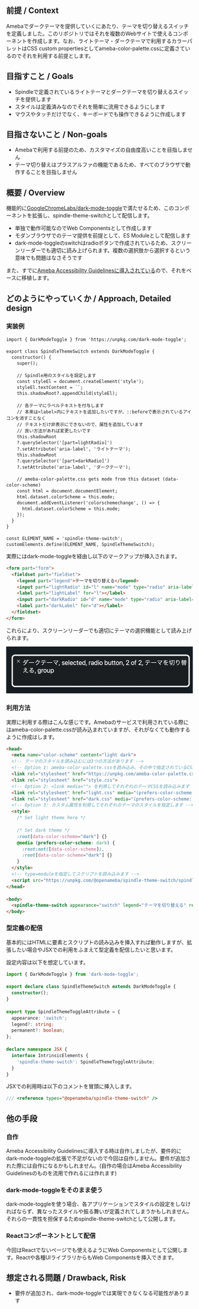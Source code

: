 ## 前提 / Context

Amebaでダークテーマを提供していくにあたり、テーマを切り替えるスイッチを定義しました。このリポジトリではそれを複数のWebサイトで使えるコンポーネントを作成します。なお、ライトテーマ・ダークテーマで利用するカラーパレットはCSS custom propertiesとしてameba-color-palette.cssに定義さているのでそれを利用する前提とします。

## 目指すこと / Goals

- Spindleで定義されているライトテーマとダークテーマを切り替えるスイッチを提供します
- スタイルは定義済みなのでそれを簡単に流用できるようにします
- マウスやタッチだけでなく、キーボードでも操作できるように作成します

## 目指さないこと / Non-goals

- Amebaで利用する前提のため、カスタマイズの自由度高いことを目指しません
- テーマ切り替えはプラスアルファの機能であるため、すべてのブラウザで動作することを目指しません

## 概要 / Overview

機能的に[GoogleChromeLabs/dark-mode-toggle](https://github.com/GoogleChromeLabs/dark-mode-toggle)で満たせるため、このコンポーネントを拡張し、spindle-theme-switchとして配信します。

- 単独で動作可能なのでWeb Componentsとして作成します
- モダンブラウザでのテーマ提供を前提として、ES Moduleとして配信します
- dark-mode-toggleのswitchはradioボタンで作成されているため、スクリーンリーダーでも適切に読み上げられます。複数の選択肢から選択するという意味でも問題はなさそうです

また、すでに[Ameba Accessibility Guidelinesに導入されている](https://github.com/openameba/a11y-guidelines/pull/223)ので、それをベースに移植します。

## どのようにやっていくか / Approach, Detailed design

### 実装例

```tsx
import { DarkModeToggle } from 'https://unpkg.com/dark-mode-toggle';

export class SpindleThemeSwitch extends DarkModeToggle {
  constructor() {
    super();

    // Spindle用のスタイルを設定します
    const styleEl = document.createElement('style');
    styleEl.textContent = ``;
    this.shadowRoot?.appendChild(styleEl);

    // 各テーマにラベルテキストを付与します
    // 本来は<label>内にテキストを追加したいですが、::beforeで表示されているアイコンを消すことなく
    // テキストだけ非表示にできないので、属性を追加しています
    // 良い方法があれば変更したいです
    this.shadowRoot
    ?.querySelector('[part=lightRadio]')
    ?.setAttribute('aria-label', 'ライトテーマ');
    this.shadowRoot
    ?.querySelector('[part=darkRadio]')
    ?.setAttribute('aria-label', 'ダークテーマ');

    // ameba-color-palette.css gets mode from this dataset (data-color-scheme)
    const html = document.documentElement;
    html.dataset.colorScheme = this.mode;
    document.addEventListener('colorschemechange', () => {
      html.dataset.colorScheme = this.mode;
    });
  }
}

const ELEMENT_NAME = 'spindle-theme-switch';
customElements.define(ELEMENT_NAME, SpindleThemeSwitch);
```

実際にはdark-mode-toggleを経由し以下のマークアップが挿入されます。

```html
<form part="form">
  <fieldset part="fieldset">
    <legend part="legend">テーマを切り替える</legend>
    <input part="lightRadio" id="l" name="mode" type="radio" aria-label="ライトテーマ">
    <label part="lightLabel" for="l"></label>
    <input part="darkRadio" id="d" name="mode" type="radio" aria-label="ダークテーマ">
    <label part="darkLabel" for="d"></label>
  </fieldset>
</form>
```

これらにより、スクリーンリーダーでも適切にテーマの選択機能として読み上げられます。

![Voice Overでspindle-theme-switchを読み上げた例。以下のように読み上げられる。ダークテーマ, selected, radio button, 2 of 2, テーマを切り替える, group](./voice-over.png)

### 利用方法

実際に利用する際はこんな感じです。Amebaのサービスで利用されている際にはameba-color-palette.cssが読み込まれていますが、それがなくても動作するように作成はします。

```html
<head>
  <meta name="color-scheme" content="light dark">
  <!-- テーマのスタイルを読み込むには3つの方法があります -->
  <!-- Option 1: ameba-color-palette.cssを読み込み、その中で指定されているCSSカスタムプロパティを利用します -->
  <link rel="stylesheet" href="https://unpkg.com/ameba-color-palette.css/ameba-color-palette.css">
  <link rel="stylesheet" href="style.css">
  <!-- Option 2: <link media=""> を利用してそれぞれのテーマCSSを読み込みます -->
  <link rel="stylesheet" href="light.css" media="(prefers-color-scheme: light)">
  <link rel="stylesheet" href="dark.css" media="(prefers-color-scheme: dark)">
  <!-- Option 3: カスタム属性を利用してそれぞれのテーマのスタイルを指定します -->
  <style>
    /* Set light theme here */

    /* Set dark theme */
    :root[data-color-scheme="dark"] {}
    @media (prefers-color-scheme: dark) {
      :root:not([data-color-scheme]),
      :root[data-color-scheme="dark"] {}
    }
  </style>
  <!-- type=moduleを指定してスクリプトを読み込みます -->
  <script src="https://unpkg.com/@openameba/spindle-theme-switch/spindle-theme-switch.js" type="module"></script>
</head>

<body>
  <spindle-theme-switch appearance="switch" legend="テーマを切り替える" remember></spindle-theme-switch>
</body>
```

### 型定義の配信

基本的にはHTMLに要素とスクリプトの読み込みを挿入すれば動作しますが、拡張したい場合やJSXでの利用をふまえて型定義を配信したいと思います。

設定内容は以下を想定しています。

```typescript
import { DarkModeToggle } from 'dark-mode-toggle';

export declare class SpindleThemeSwitch extends DarkModeToggle {
  constructor();
}

export type SpindleThemeToggleAttribute = {
  appearance: 'switch';
  legend?: string;
  permanent?: boolean;
};

declare namespace JSX {
  interface IntrinsicElements {
    'spindle-theme-switch': SpindleThemeToggleAttribute;
  }
}
```

JSXでの利用時は以下のコメントを冒頭に挿入します。

```typescript
/// <reference types="@openameba/spindle-theme-switch" />
```

## 他の手段

### 自作

Ameba Accessibility Guidelinesに導入する時は自作しましたが、要件的にdark-mode-toggleの拡張で不足がないので今回は自作しません。要件が追加された際には自作になるかもしれません。(自作の場合はAmeba Accessibility Guidelinesのものを流用で作れるには作れます)

### dark-mode-toggleをそのまま使う

dark-mode-toggleを使う場合、各アプリケーションでスタイルの設定をしなければならず、異なったスタイルや振る舞いが定義されてしまうかもしれません。それらの一貫性を担保するためspindle-theme-switchとして公開します。

### Reactコンポーネントとして配信

今回はReactでないページでも使えるようにWeb Componentsとして公開します。Reactや各種UIライブラリからもWeb Componentsを挿入できます。

## 想定される問題 / Drawback, Risk

- 要件が追加され、dark-mode-toggleでは実現できなくなる可能性があります
